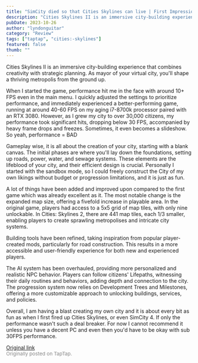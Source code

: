 ```yaml
---
title: "SimCity died so that Cities Skylines can live | First Impressions - Cities Skylines II"
description: "Cities Skylines II is an immersive city-building experience that combines creativity with strategic planning. As mayor of your virtual city, you'll shape a thriving metropolis from the ground up."
pubDate: 2023-10-26
author: "lyndonguitar"
category: "Review"
tags: ["taptap", "cities:-skylines"]
featured: false
thumb: ""
---
```


Cities Skylines II is an immersive city-building experience that combines creativity with strategic planning. As mayor of your virtual city, you'll shape a thriving metropolis from the ground up.

When I started the game, performance hit me in the face with around 10+ FPS even in the main menu. I quickly adjusted the settings to prioritize performance, and immediately experienced a better-performing game, running at around 40-60 FPS on my aging i7-8700k processor paired with an RTX 3080. However, as I grew my city to over 30,000 citizens, my performance took significant hits, dropping below 30 FPS, accompanied by heavy frame drops and freezes. Sometimes, it even becomes a slideshow. So yeah, performance = BAD

Gameplay wise, it is all about the creation of your city, starting with a blank canvas. The initial phases are where you'll lay down the foundations, setting up roads, power, water, and sewage systems. These elements are the lifeblood of your city, and their efficient design is crucial. Personally I started with the sandbox mode, so I could freely construct the City of my own likings without budget or progression limitations, and it is just as fun.

A lot of things have been added and improved upon compared to the first game which was already excellent as it. The most notable change is the expanded map size, offering a fivefold increase in playable area. In the original game, players had access to a 5x5 grid of map tiles, with only nine unlockable. In Cities: Skylines 2, there are 441 map tiles, each 1/3 smaller, enabling players to create sprawling metropolises and intricate city systems.

Building tools have been refined, taking inspiration from popular player-created mods, particularly for road construction. This results in a more accessible and user-friendly experience for both new and experienced players.

The AI system has been overhauled, providing more personalized and realistic NPC behavior. Players can follow citizens' Lifepaths, witnessing their daily routines and behaviors, adding depth and connection to the city. The progression system now relies on Development Trees and Milestones, offering a more customizable approach to unlocking buildings, services, and policies.

Overall, I am having a blast creating my own city and it is about every bit as fun as when I first fired up Cities Skylines, or even SimCity 4. If only the performance wasn't such a deal breaker. For now I cannot recommend it unless you have a decent PC and even then you'd have to be okay with sub 30FPS performance.

[Original link](https://www.taptap.io/post/6476565)<br><span style="font-size: 0.95em; color: #888;">Originally posted on TapTap.</span>
